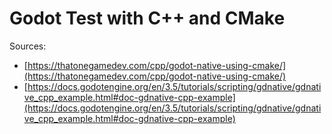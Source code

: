 # Godot Test with C++ and CMake

Sources: 
- [https://thatonegamedev.com/cpp/godot-native-using-cmake/](https://thatonegamedev.com/cpp/godot-native-using-cmake/)
- [https://docs.godotengine.org/en/3.5/tutorials/scripting/gdnative/gdnative_cpp_example.html#doc-gdnative-cpp-example](https://docs.godotengine.org/en/3.5/tutorials/scripting/gdnative/gdnative_cpp_example.html#doc-gdnative-cpp-example)